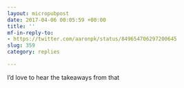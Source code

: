 ```yaml
---
layout: micropubpost
date: 2017-04-06 00:05:59 +00:00
title: ''
mf-in-reply-to:
- https://twitter.com/aaronpk/status/849654706297200645
slug: 359
category: replies

---
```

I’d love to hear the takeaways from that
